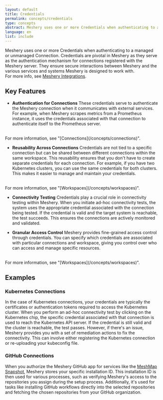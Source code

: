 ```yaml
---
layout: default
title: Credentials
permalink: concepts/credentials
type: concepts
abstract: Meshery uses one or more Credentials when authenticating to a managed or unmanaged Connection.
language: en
list: include
---
```

Meshery uses one or more Credentials when authenticating to a managed or unmanaged Connection.
Credentials are pivotal in Meshery as they serve as the authentication mechanism for connections registered with the Meshery server. They ensure secure interactions between Meshery and the various services and systems Meshery is designed to work with. <br>
For more info, see [Meshery Integrations](/integrations/).


## Key Features

- **Authentication for Connections**
These credentials serve to authenticate the Meshery connection when it communicates with external services.
For example, when Meshery scrapes metrics from a Prometheus instance, it uses the credentials associated with that connection to authenticate itself to the Prometheus server.
<br>
For more information, see "[Connections](/concepts/connections)".

- **Reusability Across Connections**
Credentials are not tied to a specific connection but can be shared between different connections within the same workspace. This reusability ensures that you don't have to create separate credentials for each connection.
For example, if you have two Kubernetes clusters, you can use the same credentials for both clusters. This makes it easier to manage and maintain your credentials.
<br>
For more information, see "[Workspaces](/concepts/workspaces)".

- **Connectivity Testing**
Credentials play a crucial role in connectivity testing within Meshery. When you initiate ad-hoc connectivity tests, the system uses the appropriate credential associated with the connection being tested. If the credential is valid and the target system is reachable, the test succeeds. This ensures the connections are actively monitored and validated.

- **Granular Access Control**
Meshery provides fine-grained access control through credentials. You can specify which credentials are associated with particular connections and workspace, giving you control over who can access and manage specific resources.
<br>
For more information, see "[Workspaces](/concepts/workspaces)".


## Examples

### Kubernetes Connections
In the case of Kubernetes connections, your credentials are typically the certificates or authentication tokens required to access the Kubernetes cluster. When you perform an ad-hoc connectivity test by clicking on the Kubernetes chip, the specific credential associated with that connection is used to reach the Kubernetes API server. If the credential is still valid and the cluster is reachable, the test passes. However, if there's an issue, Meshery provides you with a set of remediation actions to fix the connectivity. This can involve either registering the Kubernetes connection or re-uploading your kubeconfig file.


### GitHub Connections

When you authorize the Meshery GitHub app for services like the [MeshMap Snapshot](/extensions/snapshot), Meshery stores your specific installation ID. This installation ID is then used for various processes, such as verifying Meshery's access to the repositories you assign during the setup process. Additionally, it's used for tasks like installing GitHub workflows directly into the selected repositories and fetching the chosen repositories from your GitHub organization.
